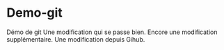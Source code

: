 # Demo-git
Démo de git
Une modification qui se passe bien.
Encore une modification supplémentaire.
Une modification depuis Gihub.
